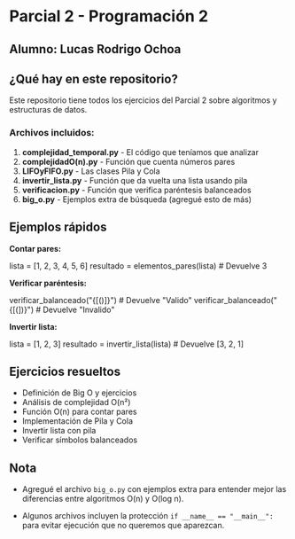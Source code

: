 # Parcial 2 - Programación 2

## Alumno: Lucas Rodrigo Ochoa

## ¿Qué hay en este repositorio?

Este repositorio tiene todos los ejercicios del Parcial 2 sobre algoritmos y estructuras de datos.

### Archivos incluidos:

1. **complejidad_temporal.py** - El código que teníamos que analizar
2. **complejidadO(n).py** - Función que cuenta números pares 
3. **LIFOyFIFO.py** - Las clases Pila y Cola
4. **invertir_lista.py** - Función que da vuelta una lista usando pila
5. **verificacion.py** - Función que verifica paréntesis balanceados
6. **big_o.py** - Ejemplos extra de búsqueda (agregué esto de más)



## Ejemplos rápidos

**Contar pares:**

lista = [1, 2, 3, 4, 5, 6]
resultado = elementos_pares(lista)  # Devuelve 3


**Verificar paréntesis:**

verificar_balanceado("{[()]}")  # Devuelve "Valido"
verificar_balanceado("{[(])}")  # Devuelve "Invalido"


**Invertir lista:**

lista = [1, 2, 3]
resultado = invertir_lista(lista)  # Devuelve [3, 2, 1]


## Ejercicios resueltos

-  Definición de Big O y ejercicios
-  Análisis de complejidad O(n²)
-  Función O(n) para contar pares
-  Implementación de Pila y Cola
-  Invertir lista con pila
-  Verificar símbolos balanceados

## Nota
- Agregué el archivo `big_o.py` con ejemplos extra para entender mejor las diferencias entre algoritmos O(n) y O(log n).

- Algunos archivos incluyen la protección `if __name__ == "__main__":` para evitar ejecución que no queremos que aparezcan.
